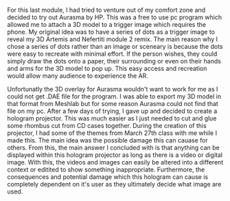 For this last module, I had tried to venture out of my comfort zone and decided to try out Aurasma by HP. This was a free to use pc program which allowed me to attach a 3D model to a trigger image which requires the phone. My original idea was to have a series of dots as a trigger image to reveal my 3D Artemis and Nefertiti module 2 remix. The main reason why I chose a series of dots rather than an image or sceneary is because the dots were easy to recreate with minimal effort. If the person wishes, they could simply draw the dots onto a paper, their surrounding or even on their hands and arms for the 3D model to pop up. This easy access and recreation would allow many audience to experience the AR. 

Unfortunatly the 3D overlay for Aurasma wouldn't want to work for me as I could not get .DAE file for the program. I was able to export my 3D model in that format from Meshlab but for some reason Aurasma could not find that file on my pc. After a few days of trying, I gave up and decided to create a hologram projector. This was much easier as I just needed to cut and glue some rhombus cut from CD cases together. During the creation of this projector, I had some of the themes from March 27th class with me while I made this. The main idea was the possible damage this can cauase for others. From this, the main answer I concluded with is that anything can be displayed within this hologram projector as long as there is a video or digital image. With this, the videos and images can easily be altered into a different context or editited to show something inappropriate. Furthermore, the consequences and potential damage which this hologram can cause is completely dependent on it's user as they ultimately decide what image are used. 
